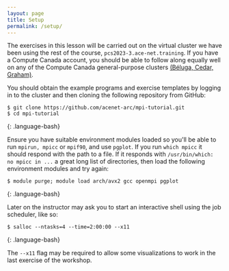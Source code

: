 ```yaml
---
layout: page
title: Setup
permalink: /setup/
---
```

The exercises in this lesson will be carried out on the virtual cluster we have
been using the rest of the course, `pcs2023-3.ace-net.training`.  If you have a
Compute Canada account, you should be able to follow along equally well on any
of the Compute Canada general-purpose clusters 
[(Béluga, Cedar, Graham)](https://docs.computecanada.ca/wiki/Compute_Canada_Documentation).

You should obtain the example programs and exercise templates by logging in to
the cluster and then cloning the following repository from GitHub:

~~~
$ git clone https://github.com/acenet-arc/mpi-tutorial.git
$ cd mpi-tutorial
~~~
{: .language-bash}

Ensure you have suitable environment modules loaded so you'll
be able to run `mpirun, mpicc` or `mpif90`, and use `pgplot`.
If you run `which mpicc` it should respond with the path to a file.
If it responds with `/usr/bin/which: no mpicc in ...` a great
long list of directories, then load the following environment 
modules and try again:

~~~
$ module purge; module load arch/avx2 gcc openmpi pgplot
~~~
{: .language-bash}

Later on the instructor may ask you to start an interactive shell
using the job scheduler, like so:

~~~
$ salloc --ntasks=4 --time=2:00:00 --x11
~~~
{: .language-bash}

The `--x11` flag may be required to allow some visualizations to work
in the last exercise of the workshop.

